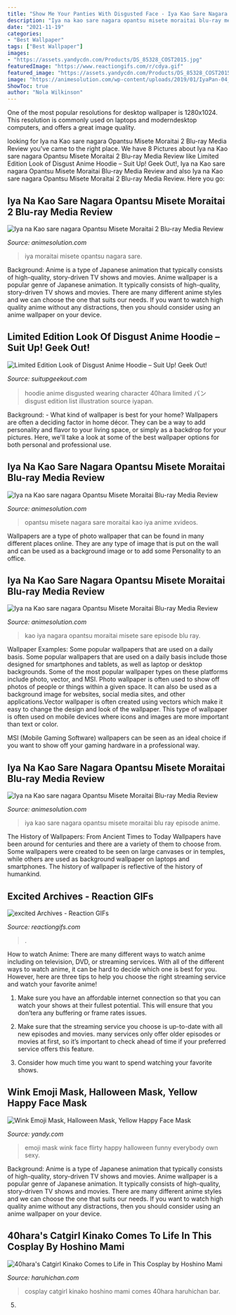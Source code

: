 ```yaml
---
title: "Show Me Your Panties With Disgusted Face - Iya Kao Sare Nagara Opantsu Misete Moraitai Blu Ray Episode Anime"
description: "Iya na kao sare nagara opantsu misete moraitai blu-ray media review"
date: "2021-11-19"
categories:
- "Best Wallpaper"
tags: ["Best Wallpaper"]
images:
- "https://assets.yandycdn.com/Products/DS_85328_COST2015.jpg"
featuredImage: "https://www.reactiongifs.com/r/cdya.gif"
featured_image: "https://assets.yandycdn.com/Products/DS_85328_COST2015.jpg"
image: "https://animesolution.com/wp-content/uploads/2019/01/IyaPan-04_04.22_2019.01.16_16.21.13.jpg"
ShowToc: true
author: "Nola Wilkinson"
---
```



One of the most popular resolutions for desktop wallpaper is 1280x1024. This resolution is commonly used on laptops and moderndesktop computers, and offers a great image quality.

	

		
looking for Iya na Kao sare nagara Opantsu Misete Moraitai 2 Blu-ray Media Review you've came to the right place. We have 8 Pictures about Iya na Kao sare nagara Opantsu Misete Moraitai 2 Blu-ray Media Review like Limited Edition Look of Disgust Anime Hoodie – Suit Up! Geek Out!, Iya na Kao sare nagara Opantsu Misete Moraitai Blu-ray Media Review and also Iya na Kao sare nagara Opantsu Misete Moraitai 2 Blu-ray Media Review. Here you go:
		
    
## Iya Na Kao Sare Nagara Opantsu Misete Moraitai 2 Blu-ray Media Review

<img loading=lazy src="https://animesolution.com/wp-content/uploads/2020/02/IyaPan-2-02_02.33_2020.02.08_01.00.23_stitch.jpg" onerror="this.onerror=null;this.src='https://tse2.mm.bing.net/th?id=OIP.qwyOlCgH8lFdmUvRMAxqCwHaIH&amp;pid=15.1';" alt="Iya na Kao sare nagara Opantsu Misete Moraitai 2 Blu-ray Media Review">

_Source: animesolution.com_

>iya moraitai misete opantsu nagara sare. 

	

Background: Anime is a type of Japanese animation that typically consists of high-quality, story-driven TV shows and movies.
Anime wallpaper is a popular genre of Japanese animation. It typically consists of high-quality, story-driven TV shows and movies. There are many different anime styles and we can choose the one that suits our needs. If you want to watch high quality anime without any distractions, then you should consider using an anime wallpaper on your device.

    
## Limited Edition Look Of Disgust Anime Hoodie – Suit Up! Geek Out!

<img loading=lazy src="http://suitupgeekout.com/wp-content/uploads/2019/01/40haraIyapanHoodie03-1-724x1024.jpg" onerror="this.onerror=null;this.src='https://tse4.mm.bing.net/th?id=OIP.qmvOxqwUIhE89U2EWRPnpAHaKe&amp;pid=15.1';" alt="Limited Edition Look of Disgust Anime Hoodie – Suit Up! Geek Out!">

_Source: suitupgeekout.com_

>hoodie anime disgusted wearing character 40hara limited パン disgust edition list illustration source iyapan. 

	

Background: - What kind of wallpaper is best for your home?
Wallpapers are often a deciding factor in home décor. They can be a way to add personality and flavor to your living space, or simply as a backdrop for your pictures. Here, we'll take a look at some of the best wallpaper options for both personal and professional use.

    
## Iya Na Kao Sare Nagara Opantsu Misete Moraitai Blu-ray Media Review

<img loading=lazy src="https://animesolution.com/wp-content/uploads/2019/01/IyaPan-04_04.22_2019.01.16_16.21.13.jpg" onerror="this.onerror=null;this.src='https://tse3.mm.bing.net/th?id=OIP.ZQLC4yhPmdNbA28w0o-uCAHaEK&amp;pid=15.1';" alt="Iya na Kao sare nagara Opantsu Misete Moraitai Blu-ray Media Review">

_Source: animesolution.com_

>opantsu misete nagara sare moraitai kao iya anime xvideos. 

	



Wallpapers are a type of photo wallpaper that can be found in many different places online. They are any type of image that is put on the wall and can be used as a background image or to add some Personality to an office.

    
## Iya Na Kao Sare Nagara Opantsu Misete Moraitai Blu-ray Media Review

<img loading=lazy src="https://animesolution.com/wp-content/uploads/2019/02/IyaPan-06_03.34_2019.02.19_01.14.30.jpg" onerror="this.onerror=null;this.src='https://tse4.mm.bing.net/th?id=OIP.MgNdsDn0HeqZGcywznUsiAHaEK&amp;pid=15.1';" alt="Iya na Kao sare nagara Opantsu Misete Moraitai Blu-ray Media Review">

_Source: animesolution.com_

>kao iya nagara opantsu moraitai misete sare episode blu ray. 

	

Wallpaper Examples: Some popular wallpapers that are used on a daily basis.
Some popular wallpapers that are used on a daily basis include those designed for smartphones and tablets, as well as laptop or desktop backgrounds. Some of the most popular wallpaper types on these platforms include photo, vector, and MSI. 
Photo wallpaper is often used to show off photos of people or things within a given space. It can also be used as a background image for websites, social media sites, and other applications.Vector wallpaper is often created using vectors which make it easy to change the design and look of the wallpaper. This type of wallpaper is often used on mobile devices where icons and images are more important than text or color. 

MSI (Mobile Gaming Software) wallpapers can be seen as an ideal choice if you want to show off your gaming hardware in a professional way.

    
## Iya Na Kao Sare Nagara Opantsu Misete Moraitai Blu-ray Media Review

<img loading=lazy src="https://animesolution.com/wp-content/uploads/2019/02/IyaPan-05_03.55_2019.02.02_00.59.31.jpg" onerror="this.onerror=null;this.src='https://tse2.mm.bing.net/th?id=OIP.5aBC6rSzy5F2Hov9SxZV8QHaEK&amp;pid=15.1';" alt="Iya na Kao sare nagara Opantsu Misete Moraitai Blu-ray Media Review">

_Source: animesolution.com_

>iya kao sare nagara opantsu misete moraitai blu ray episode anime. 

	

The History of Wallpapers: From Ancient Times to Today
Wallpapers have been around for centuries and there are a variety of them to choose from. Some wallpapers were created to be seen on large canvases or in temples, while others are used as background wallpaper on laptops and smartphones. The history of wallpaper is reflective of the history of humankind.

    
## Excited Archives - Reaction GIFs

<img loading=lazy src="https://www.reactiongifs.com/r/cdya.gif" onerror="this.onerror=null;this.src='https://tse1.mm.bing.net/th?id=OIP.n_zQE3FaVfZzIq_LWyVLewHaIQ&amp;pid=15.1';" alt="excited Archives - Reaction GIFs">

_Source: reactiongifs.com_

>. 

	

How to watch Anime: There are many different ways to watch anime including on television, DVD, or streaming services.
With all of the different ways to watch anime, it can be hard to decide which one is best for you. However, here are three tips to help you choose the right streaming service and watch your favorite anime!
1. Make sure you have an affordable internet connection so that you can watch your shows at their fullest potential. This will ensure that you don’tera any buffering or frame rates issues.

2. Make sure that the streaming service you choose is up-to-date with all new episodes and movies. many services only offer older episodes or movies at first, so it’s important to check ahead of time if your preferred service offers this feature.

3. Consider how much time you want to spend watching your favorite shows.

    
## Wink Emoji Mask, Halloween Mask, Yellow Happy Face Mask

<img loading=lazy src="https://assets.yandycdn.com/Products/DS_85328_COST2015.jpg" onerror="this.onerror=null;this.src='https://tse3.mm.bing.net/th?id=OIP.MywQnvraGpdXn0V-I_dKigAAAA&amp;pid=15.1';" alt="Wink Emoji Mask, Halloween Mask, Yellow Happy Face Mask">

_Source: yandy.com_

>emoji mask wink face flirty happy halloween funny everybody own sexy. 

	

Background: Anime is a type of Japanese animation that typically consists of high-quality, story-driven TV shows and movies.
Anime wallpaper is a popular genre of Japanese animation. It typically consists of high-quality, story-driven TV shows and movies. There are many different anime styles and we can choose the one that suits our needs. If you want to watch high quality anime without any distractions, then you should consider using an anime wallpaper on your device.

    
## 40hara&#039;s Catgirl Kinako Comes To Life In This Cosplay By Hoshino Mami

<img loading=lazy src="https://haruhichan.com/wp-content/uploads/40haras-Catgirl-Kinako-Comes-to-Life-in-This-Cosplay-by-Hoshino-Mami-1.jpg" onerror="this.onerror=null;this.src='https://tse2.mm.bing.net/th?id=OIP.3Zeq5bjwhH5Zlbt7Gu8PdQHaJ4&amp;pid=15.1';" alt="40hara&#039;s Catgirl Kinako Comes to Life in This Cosplay by Hoshino Mami">

_Source: haruhichan.com_

>cosplay catgirl kinako hoshino mami comes 40hara haruhichan bar. 

	

5.

